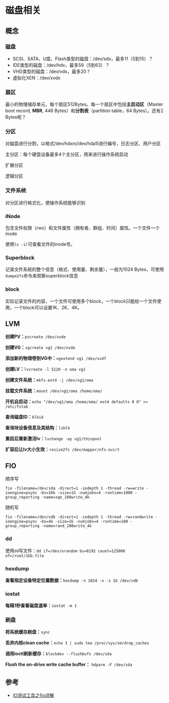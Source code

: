 # 磁盘相关

## 概念

### 磁盘

- SCSI、SATA、U盘、Flash类型的磁盘：/dev/sdx，最多11（5到15）？
- IDE类型的磁盘：/dev/hdx，最多59（5到63）？
- VHD类型的磁盘：/dev/vdx，最多20？
- 虚拟化XEN：/dev/xvdx

### 扇区

最小的物理储存单元，每个扇区512Bytes。每一个扇区中包括**主启动区**（Master boot record, **MBR**, 446 Bytes）和**分割表**（partition table，64 Bytes）。还有2 Bytes呢？

### 分区

对磁盘进行分割，以格式/dev/hdxn(/dev/hda1)进行编号，日志分区、用户分区

主分区：每个硬盘设备最多4个主分区，用来进行操作系统启动

扩展分区

逻辑分区

### 文件系统

对分区进行格式化，使操作系统能够识别

### iNode

包含文件权限（rwx）和文件属性（拥有者、群组、时间）属性。一个文件一个inode

使用`ls -il`可查看文件的inode号。

### Superblock

记录文件系统的整个信息（格式、使用量、剩余量），一般为1024 Bytes，可使用`dumpe2fs`命令来观察superblock信息

### block

实际记录文件的内容，一个文件可使用多个block，一个block只能给一个文件使用，一个block可以设置1K、2K、4K。

## LVM

**创建PV：**`pvcreate /dev/xvde`

**创建VG：**`vgcreate vg1 /dev/xvde`

**添加新的物理卷到VG中：**`vgextend vg1 /dev/xvdf`

**创建LV：**`lvcreate -l 5120 -n oma vg1`

**创建文件系统：**`mkfs.ext4 -j /dev/vg1/oma`

**挂载文件系统：**`mount /dev/vg1/oma /home/oma/`

 **开机自启动：**`echo "/dev/vg1/oma /home/oma/ ext4 defaults 0 0" >> /etc/fstab`

**查询磁盘ID：**`blkid`

**查询块设备信息及其结构：**`lsblk`

**重启后重新激活lv：**`lvchange -ay vg1/thinpool`

**扩容后让lv大小生效：**`resize2fs /dev/mapper/nfs-ovirt`

## FIO

顺序写

```shell
fio -filename=/dev/sda -direct=1 -iodepth 1 -thread -rw=write -ioengine=psync -bs=16k -size=1G -numjobs=4 -runtime=1000 -group_reporting -name=sqe_100write_4k
```

随机写

```shell
fio -filename=/dev/vdb -direct=1 -iodepth 1 -thread -rw=randwrite -ioengine=psync -bs=4k -size=1G -numjobs=4 -runtime=180 -group_reporting -name=rand_100write_4k
```

### dd

使用`dd`写文件：`dd if=/dev/urandom bs=8192 count=125000 of=/root/1Gb.file`

### hexdump

**查看指定设备特定位置数据：**`hexdump -n 1024 -x -s 1G /dev/vdb`

### iostat

**每隔1秒查看磁盘速率：**`iostat -m 1`

### 刷盘

**将系统缓存刷盘：**`sync`

**丢弃内核clean cache：**`echo 3 | sudo tee /proc/sys/vm/drop_caches`

**调用ioctl刷新缓存：**`blockdev --flushbufs /dev/sda`

**Flush the on-drive write cache buffer：** `hdparm -F /dev/sda`

## 参考

- [IO测试工具之fio详解](https://www.cnblogs.com/raykuan/p/6914748.html)
